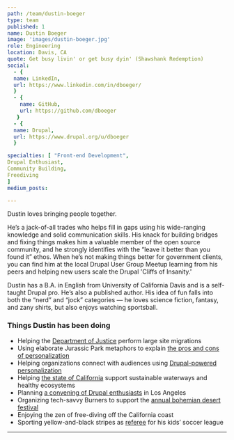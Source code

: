```yaml
---
path: /team/dustin-boeger
type: team
published: 1
name: Dustin Boeger
image: 'images/dustin-boeger.jpg'
role: Engineering
location: Davis, CA
quote: Get busy livin' or get busy dyin' (Shawshank Redemption)
social: 
  - {
  name: LinkedIn,
  url: https://www.linkedin.com/in/dboeger/
  }
  - {
    name: GitHub,
    url: https://github.com/dboeger
   }
  - {
  name: Drupal,
  url: https://www.drupal.org/u/dboeger
  }

specialties: [ "Front-end Development",
Drupal Enthusiast,
Community Building,
Freediving
]
medium_posts: 

---
```


Dustin loves bringing people together.  

He’s a jack-of-all trades who helps fill in gaps using his wide-ranging knowledge and solid communication skills. His knack for building bridges and fixing things makes him a valuable member of the open source community, and he strongly identifies with the “leave it better than you found it” ethos. When he’s not making things better for government clients, you can find him at the local Drupal User Group Meetup learning from his peers and helping new users scale the Drupal 'Cliffs of Insanity.'

Dustin has a B.A. in English from University of California Davis and is a self-taught Drupal pro. He’s also a published author. His idea of fun falls into both the “nerd” and “jock” categories — he loves science fiction, fantasy, and zany shirts, but also enjoys watching sportsball.




### Things Dustin has been doing
* Helping the [Department of Justice](https://www.justice.gov/) perform large site migrations
* Using elaborate Jurassic Park metaphors to explain [the pros and cons of personalization](https://2018drupalcamp.sites.stanford.edu/personalization-jurassic-style)
* Helping organizations connect with audiences using [Drupal-powered personalization](https://www.acquia.com/products-services/acquia-lift)
* Helping [the state of California](http://deltacouncil.ca.gov/) support sustainable waterways and healthy ecosystems
* Planning [a convening of Drupal enthusiasts](https://events.drupal.org/losangeles2015) in Los Angeles
* Organizing tech-savvy Burners to support the [annual bohemian desert festival](https://burningman.org/)
* Enjoying the zen of free-diving off the California coast
* Sporting yellow-and-black stripes as [referee](https://www.davisayso.org/Default.aspx?tabid=863482) for his kids’ soccer league

-------------------------------
